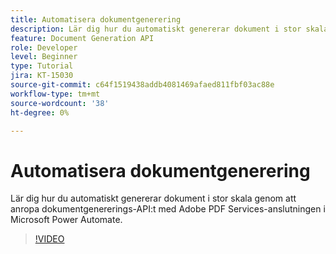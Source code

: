 ```yaml
---
title: Automatisera dokumentgenerering
description: Lär dig hur du automatiskt genererar dokument i stor skala
feature: Document Generation API
role: Developer
level: Beginner
type: Tutorial
jira: KT-15030
source-git-commit: c64f1519438addb4081469afaed811fbf03ac88e
workflow-type: tm+mt
source-wordcount: '38'
ht-degree: 0%

---
```


# Automatisera dokumentgenerering

Lär dig hur du automatiskt genererar dokument i stor skala genom att anropa dokumentgenererings-API:t med Adobe PDF Services-anslutningen i Microsoft Power Automate.

>[!VIDEO](https://video.tv.adobe.com/v/3428227?hidetitle=true)
